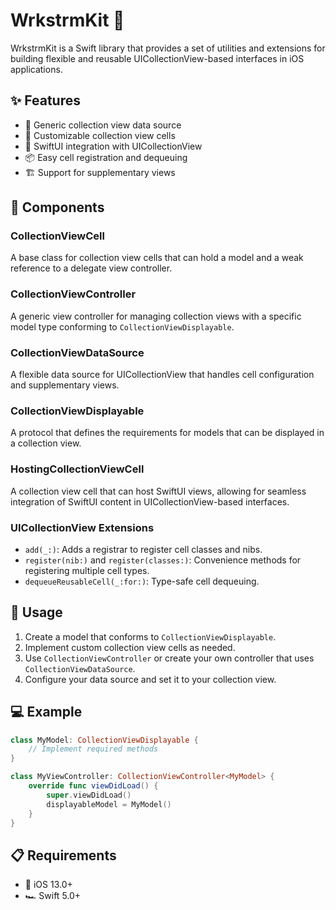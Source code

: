 # WrkstrmKit 🧰

WrkstrmKit is a Swift library that provides a set of utilities and extensions for building flexible and reusable UICollectionView-based interfaces in iOS applications.

## ✨ Features

- 🧩 Generic collection view data source
- 🎨 Customizable collection view cells
- 🔄 SwiftUI integration with UICollectionView
- 📦 Easy cell registration and dequeuing
- 🏗️ Support for supplementary views

## 🧱 Components

### CollectionViewCell

A base class for collection view cells that can hold a model and a weak reference to a delegate view controller.

### CollectionViewController

A generic view controller for managing collection views with a specific model type conforming to `CollectionViewDisplayable`.

### CollectionViewDataSource

A flexible data source for UICollectionView that handles cell configuration and supplementary views.

### CollectionViewDisplayable

A protocol that defines the requirements for models that can be displayed in a collection view.

### HostingCollectionViewCell

A collection view cell that can host SwiftUI views, allowing for seamless integration of SwiftUI content in UICollectionView-based interfaces.

### UICollectionView Extensions

- `add(_:)`: Adds a registrar to register cell classes and nibs.
- `register(nib:)` and `register(classes:)`: Convenience methods for registering multiple cell types.
- `dequeueReusableCell(_:for:)`: Type-safe cell dequeuing.

## 🚀 Usage

1. Create a model that conforms to `CollectionViewDisplayable`.
2. Implement custom collection view cells as needed.
3. Use `CollectionViewController` or create your own controller that uses `CollectionViewDataSource`.
4. Configure your data source and set it to your collection view.

## 💻 Example

```swift
class MyModel: CollectionViewDisplayable {
    // Implement required methods
}

class MyViewController: CollectionViewController<MyModel> {
    override func viewDidLoad() {
        super.viewDidLoad()
        displayableModel = MyModel()
    }
}
```

## 📋 Requirements

- 📱 iOS 13.0+
- 🏎️ Swift 5.0+
